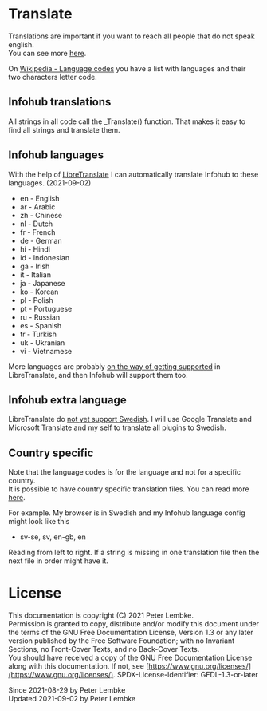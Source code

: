 # Translate

Translations are important if you want to reach all people that do not speak english.  
You can see more [here](https://en.wikipedia.org/wiki/List_of_languages_by_total_number_of_speakers).

On [Wikipedia - Language codes](https://en.wikipedia.org/wiki/List_of_ISO_639-1_codes) you have a list with languages and their two characters letter code. 

## Infohub translations

All strings in all code call the _Translate() function. That makes it easy to find all strings and translate them.

## Infohub languages

With the help of [LibreTranslate](https://libretranslate.com/) I can automatically translate Infohub to these languages. (2021-09-02)

* en - English
* ar - Arabic
* zh - Chinese
* nl - Dutch
* fr - French
* de - German
* hi - Hindi
* id - Indonesian
* ga - Irish
* it - Italian
* ja - Japanese
* ko - Korean
* pl - Polish
* pt - Portuguese
* ru - Russian
* es - Spanish
* tr - Turkish
* uk - Ukranian
* vi - Vietnamese

More languages are probably [on the way of getting supported](https://github.com/argosopentech/argos-translate/discussions/91) in LibreTranslate, and then Infohub will support them too.

## Infohub extra language

LibreTranslate do [not yet support Swedish](https://github.com/argosopentech/argos-translate/discussions/91). 
I will use Google Translate and Microsoft Translate and my self to translate all plugins to Swedish.

## Country specific

Note that the language codes is for the language and not for a specific country.  
It is possible to have country specific translation files. You can read more [here](plugin,infohub_translate).

For example. My browser is in Swedish and my Infohub language config might look like this

* sv-se, sv, en-gb, en

Reading from left to right. If a string is missing in one translation file then the next file in order might have it.

# License

This documentation is copyright (C) 2021 Peter Lembke.  
Permission is granted to copy, distribute and/or modify this document under the terms of the GNU Free Documentation
License, Version 1.3 or any later version published by the Free Software Foundation; with no Invariant Sections, no
Front-Cover Texts, and no Back-Cover Texts.  
You should have received a copy of the GNU Free Documentation License along with this documentation. If not,
see [https://www.gnu.org/licenses/](https://www.gnu.org/licenses/). SPDX-License-Identifier: GFDL-1.3-or-later

Since 2021-08-29 by Peter Lembke  
Updated 2021-09-02 by Peter Lembke  
